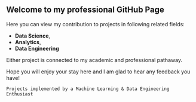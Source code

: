 ## Welcome to my professional GitHub Page

Here you can view my contribution to projects in following related fields:

* **Data Science**, 
* **Analytics**,
* **Data Engineering**

Either project is connected to my academic and professional pathaway.

Hope you will enjoy your stay here and I am glad to hear any feedback you have!

``` 
Projects implemented by a Machine Learning & Data Engineering Enthusiast
```
